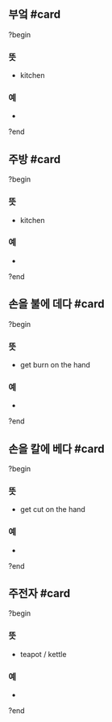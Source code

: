 ## 부엌 #card
?begin
### 뜻
- kitchen
### 예
-
<!--SR:!2025-08-10,76,270-->
?end


## 주방 #card
?begin
### 뜻
- kitchen
### 예
-
?end


## 손을 불에 데다 #card
?begin
### 뜻
- get burn on the hand
### 예
-
<!--SR:!2025-08-23,80,272-->
?end


## 손을 칼에 베다 #card
?begin
### 뜻
- get cut on the hand
### 예
-
<!--SR:!2025-09-24,64,275-->
?end

## 주전자 #card
?begin
### 뜻
- teapot / kettle
### 예
-
?end
